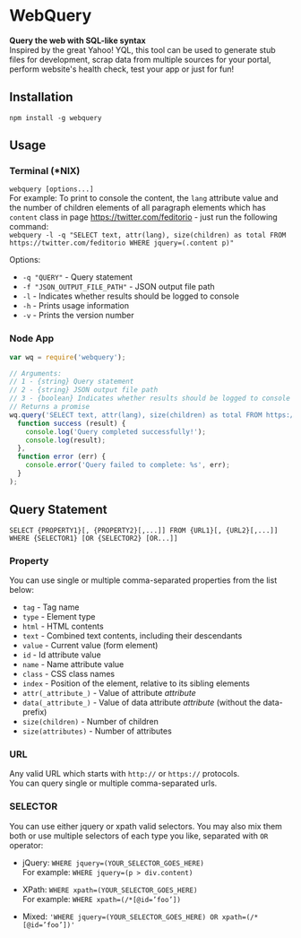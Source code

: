 # WebQuery
**Query the web with SQL-like syntax**  
Inspired by the great Yahoo! YQL, this tool can be used to generate stub files for development, scrap data from multiple sources for your portal, perform website's health check,
test your app or just for fun!

## Installation
`npm install -g webquery`

## Usage

### Terminal (*NIX)
`webquery [options...]`  
For example: To print to console the content, the `lang` attribute value and the number of children elements of all
paragraph elements which has `content` class in page https://twitter.com/feditorio - just run the following command:  
`webquery -l -q "SELECT text, attr(lang), size(children) as total FROM https://twitter.com/feditorio WHERE jquery=(.content p)"`

Options:
* `-q "QUERY"` - Query statement
* `-f "JSON_OUTPUT_FILE_PATH"` - JSON output file path
* `-l` - Indicates whether results should be logged to console
* `-h` - Prints usage information
* `-v` - Prints the version number

### Node App
```javascript
var wq = require('webquery');

// Arguments:  
// 1 - {string} Query statement  
// 2 - {string} JSON output file path  
// 3 - {boolean} Indicates whether results should be logged to console  
// Returns a promise
wq.query('SELECT text, attr(lang), size(children) as total FROM https://twitter.com/feditorio WHERE jquery=(.content p)', null, true).then(
  function success (result) {
    console.log('Query completed successfully!');
    console.log(result);
  },
  function error (err) {
    console.error('Query failed to complete: %s', err);
  }
);
```

## Query Statement
`SELECT {PROPERTY1}[, {PROPERTY2}[,...]] FROM {URL1}[, {URL2}[,...]] WHERE {SELECTOR1} [OR {SELECTOR2} [OR...]]`

### Property
You can use single or multiple comma-separated properties from the list below:
* `tag` - Tag name
* `type` - Element type
* `html` - HTML contents
* `text` - Combined text contents, including their descendants
* `value` - Current value (form element)
* `id` - Id attribute value
* `name` - Name attribute value
* `class` - CSS class names
* `index` - Position of the element, relative to its sibling elements
* `attr(_attribute_)` - Value of attribute _attribute_ 
* `data(_attribute_)` - Value of data attribute _attribute_ (without the data- prefix)
* `size(children)` - Number of children
* `size(attributes)` - Number of attributes

### URL
Any valid URL which starts with `http://` or `https://` protocols.  
You can query single or multiple comma-separated urls.

### SELECTOR
You can use either jquery or xpath valid selectors. You may also mix them both or use multiple selectors
of each type you like, separated with `OR` operator:
* jQuery: `WHERE jquery=(YOUR_SELECTOR_GOES_HERE)`  
For example: `WHERE jquery=(p > div.content)`

* XPath: `WHERE xpath=(YOUR_SELECTOR_GOES_HERE)`  
For example: `WHERE xpath=(/*[@id=’foo’])`

* Mixed: `'WHERE jquery=(YOUR_SELECTOR_GOES_HERE) OR xpath=(/*[@id=’foo’])'`